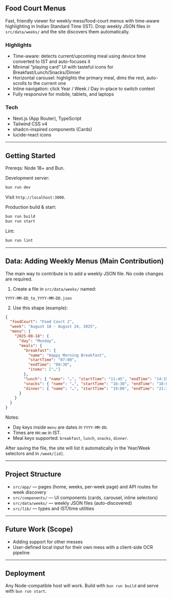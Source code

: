 ## Food Court Menus

Fast, friendly viewer for weekly mess/food-court menus with time-aware highlighting in Indian Standard Time (IST). Drop weekly JSON files in `src/data/weeks/` and the site discovers them automatically.

### Highlights
- Time-aware: detects current/upcoming meal using device time converted to IST and auto-focuses it
- Minimal “playing card” UI with tasteful icons for Breakfast/Lunch/Snacks/Dinner
- Horizontal carousel: highlights the primary meal, dims the rest, auto-scrolls to the current one
- Inline navigation: click Year / Week / Day in-place to switch context
- Fully responsive for mobile, tablets, and laptops

### Tech
- Next.js (App Router), TypeScript
- Tailwind CSS v4
- shadcn-inspired components (Cards)
- lucide-react icons

---

## Getting Started

Prereqs: Node 18+ and Bun.

Development server:
```bash
bun run dev
```
Visit `http://localhost:3000`.

Production build & start:
```bash
bun run build
bun run start
```

Lint:
```bash
bun run lint
```

---

## Data: Adding Weekly Menus (Main Contribution)

The main way to contribute is to add a weekly JSON file. No code changes are required.

1) Create a file in `src/data/weeks/` named:
```
YYYY-MM-DD_to_YYYY-MM-DD.json
```

2) Use this shape (example):
```json
{
  "foodCourt": "Food Court 2",
  "week": "August 18 - August 24, 2025",
  "menu": {
    "2025-08-18": {
      "day": "Monday",
      "meals": {
        "breakfast": {
          "name": "Happy Morning Breakfast",
          "startTime": "07:00",
          "endTime": "09:30",
          "items": ["…"]
        },
        "lunch": { "name": "…", "startTime": "11:45", "endTime": "14:15", "items": ["…"] },
        "snacks": { "name": "…", "startTime": "16:30", "endTime": "18:00", "items": ["…"] },
        "dinner": { "name": "…", "startTime": "19:00", "endTime": "21:30", "items": ["…"] }
      }
    }
  }
}
```

Notes:
- Day keys inside `menu` are dates in `YYYY-MM-DD`.
- Times are `HH:mm` in IST.
- Meal keys supported: `breakfast`, `lunch`, `snacks`, `dinner`.

After saving the file, the site will list it automatically in the Year/Week selectors and in `/week/[id]`.

---

## Project Structure
- `src/app/` — pages (home, weeks, per-week page) and API routes for week discovery
- `src/components/` — UI components (cards, carousel, inline selectors)
- `src/data/weeks/` — weekly JSON files (auto-discovered)
- `src/lib/` — types and IST/time utilities

---

## Future Work (Scope)
- Adding support for other messes
- User-defined local input for their own mess with a client-side OCR pipeline

---

## Deployment
Any Node-compatible host will work. Build with `bun run build` and serve with `bun run start`.

